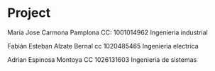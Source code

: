 # Project

Maria Jose Carmona Pamplona CC: 1001014962 Ingenieria industrial

Fabián Esteban Alzate Bernal cc 1020485465 Ingenieria electrica

Adrian Espinosa Montoya CC 1026131603 Ingenieria de sistemas
